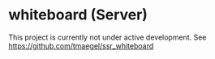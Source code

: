 # whiteboard (Server)

This project is currently not under active development.
See https://github.com/tmaegel/ssr_whiteboard

